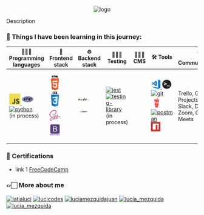 <p align='center'><img src="#" alt="logo" border="0" width='600px'></p>


Description

### 🚀 Things I have been learning in this journey:

|👩🏻‍💻 **Programming languages**|🦄 **Frontend stack**| ⚙️ **Backend stack**|🕵🏻‍♀️ **Testing**|🕵🏻‍♀️ **CMS**|🛠 **Tools**|🎙 **Communication**|🗒 **Agile**|
|---|---|---|---|---|---|---|---|
| <p align="left"><a href="https://devel ⚙️oper.mozilla.org/en-US/docs/Web/JavaScript" target="_blank"> <img src="https://raw.githubusercontent.com/devicons/devicon/master/icons/javascript/javascript-original.svg" title="JavaScript" alt="javascript" width="30" height="30"/> </a><a href="https://www.w3schools.com/php/php_intro.asp" target="_blank"> <img src="https://raw.githubusercontent.com/github/explore/80688e429a7d4ef2fca1e82350fe8e3517d3494d/topics/php/php.png" title="Php" alt="php" height="30"/></a><a href="https://www.python.org/" target="_blank"> <img src="https://upload.wikimedia.org/wikipedia/commons/c/c3/Python-logo-notext.svg" title="React" alt="python" height="30"/></a><br/>(in process)</p>  | <p align="left"> <a href="https://www.w3.org/html/" target="_blank"> <img src="https://raw.githubusercontent.com/devicons/devicon/master/icons/html5/html5-original-wordmark.svg" title="HTML" alt="html5" width="30" height="40"/> </a><a href="https://www.w3schools.com/css/" target="_blank"> <img src="https://raw.githubusercontent.com/devicons/devicon/master/icons/css3/css3-original-wordmark.svg" title="CSS" alt="css3" width="30" height="40"/> </a><a href="https://sass-lang.com" target="_blank"> <img src="https://raw.githubusercontent.com/devicons/devicon/master/icons/sass/sass-original.svg" alt="sass" title="Sass" width="30" height="40"/> </a><a href="https://getbootstrap.com" target="_blank"> <img src="https://raw.githubusercontent.com/devicons/devicon/master/icons/bootstrap/bootstrap-plain-wordmark.svg" title="Bootstrap" alt="bootstrap" width="30" height="30"/> </a></p> | <p align="left"><a href="https://nodejs.org" target="_blank"> <img src="https://raw.githubusercontent.com/devicons/devicon/master/icons/nodejs/nodejs-original-wordmark.svg" title="Node.js" alt="nodejs" height="30"/></a><a href="https://www.w3schools.com/jquery/jquery_intro.asp" target="_blank"> <img src="https://raw.githubusercontent.com/github/explore/80688e429a7d4ef2fca1e82350fe8e3517d3494d/topics/jquery/jquery.png" width="30" title="jQuery" alt="jQuery" height="30"> </a></p> |<p align="left"><a href="https://jestjs.io" target="_blank"> <img src="https://www.vectorlogo.zone/logos/jestjsio/jestjsio-icon.svg" title="Jest" alt="jest" height="25"/> </a><a href="https://testing-library.com/" target="_blank"><img src="https://i.ibb.co/4pgxm15/testing-library.png" alt="testing-library" height="30" title="Testing-library"></a><br/>(in process)</p>|| <p align="left"><a href="https://code.visualstudio.com/" target="_blank"> <img src="https://raw.githubusercontent.com/github/explore/80688e429a7d4ef2fca1e82350fe8e3517d3494d/topics/visual-studio-code/visual-studio-code.png" title="Visual Studio Code" alt="VS Code" height="25"> </a><a href="https://iterm2.com/" target="_blank"><img src="https://raw.githubusercontent.com/github/explore/80688e429a7d4ef2fca1e82350fe8e3517d3494d/topics/terminal/terminal.png" title="Terminal" alt="terminal" height="25"> </a><a href="https://git-scm.com/" target="_blank"> <img src="https://www.vectorlogo.zone/logos/git-scm/git-scm-icon.svg" title="Git" alt="git" height="25"/> </a> <a href="https://gulpjs.com" target="_blank"> <img src="https://raw.githubusercontent.com/devicons/devicon/master/icons/gulp/gulp-plain.svg" title="Gulp" alt="gulp" height="30"/> </a><a href="https://postman.com" target="_blank"> <img src="https://www.vectorlogo.zone/logos/getpostman/getpostman-icon.svg" title="Postman" alt="postman" height="25"/> </a><a href="https://www.npmjs.com/" target="_blank"> <img src="https://raw.githubusercontent.com/github/explore/80688e429a7d4ef2fca1e82350fe8e3517d3494d/topics/npm/npm.png" title="npm" alt="npm" height="25"/> </a> </p>  | Trello, Github Projects, Notion<br/>Slack, Discord<br/> Zoom, Google Meets  |Scrum|

### 📜 Certifications 
  - link 1 <a href="https://www.freecodecamp.org/" target="_blank">FreeCodeCamp</a>

### 👉🏻 More about me
 
<p align="left">
<a href="#" target="_blank"><img align="center" src="https://img.shields.io/badge/Codepen-informational?style=flat&logo=codepen&logoColor=white&color=black" alt="latialuci" height="20" /></a>
<a href="#" target="_blank"><img align="center" src="https://img.shields.io/badge/Twitter-1DA1F2?style=for-the-badge&logo=twitter&logoColor=white" alt="lucicodes" height="20"/></a>
<a href="#" target="_blank"><img align="center" src="https://img.shields.io/badge/LinkedIn-0077B5?style=for-the-badge&logo=linkedin&logoColor=white" alt="luciamezquidajuan" height="20"/></a>
<a href="#" target="_blank"><img align="center" src="https://img.shields.io/badge/Hackerrank-informational?style=flat&logo=hackerrank&logoColor=white&color=green" alt="lucia_mezquida"/></a>
  <a href="#" target="_blank"><img align="center" src="https://img.shields.io/badge/Medium-informational?style=flat&logo=medium&logoColor=white&color=black" alt="lucia_mezquida"/></a>
</p>

<!--
![Twitter Follow](https://img.shields.io/twitter/follow/LuciCodes?logoColor=%007ACC&style=social) [![Github](https://img.shields.io/github/followers/LuciaMezquida?label=Follow&style=social)](https://github.com/LuciaMezquida)

